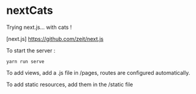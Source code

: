 # nextCats
Trying next.js... with cats !

[next.js] https://github.com/zeit/next.js

To start the server :
```
yarn run serve
```

To add views, add a .js file in /pages, routes are configured automatically.

To add static resources, add them in the /static file
